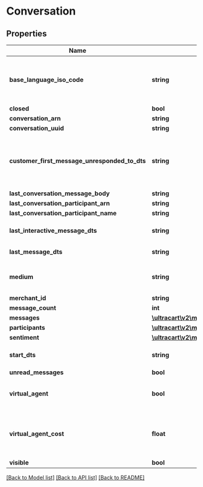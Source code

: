 # Conversation

## Properties
Name | Type | Description | Notes
------------ | ------------- | ------------- | -------------
**base_language_iso_code** | **string** | The base language iso code for the StoreFront that everything is translated into | [optional] 
**closed** | **bool** |  | [optional] 
**conversation_arn** | **string** |  | [optional] 
**conversation_uuid** | **string** |  | [optional] 
**customer_first_message_unresponded_to_dts** | **string** | Date/time of the first customer message that is unresponded to. | [optional] 
**last_conversation_message_body** | **string** |  | [optional] 
**last_conversation_participant_arn** | **string** |  | [optional] 
**last_conversation_participant_name** | **string** |  | [optional] 
**last_interactive_message_dts** | **string** | Last interactive message date/time | [optional] 
**last_message_dts** | **string** | Last message date/time | [optional] 
**medium** | **string** | The communication medium of the customer. | [optional] 
**merchant_id** | **string** |  | [optional] 
**message_count** | **int** |  | [optional] 
**messages** | [**\ultracart\v2\models\ConversationMessage[]**](ConversationMessage.md) |  | [optional] 
**participants** | [**\ultracart\v2\models\ConversationParticipant[]**](ConversationParticipant.md) |  | [optional] 
**sentiment** | [**\ultracart\v2\models\ConversationSentiment**](ConversationSentiment.md) |  | [optional] 
**start_dts** | **string** | Start of the conversation date/time | [optional] 
**unread_messages** | **bool** |  | [optional] 
**virtual_agent** | **bool** | True if a virtual agent answered the conversation | [optional] 
**virtual_agent_cost** | **float** | The cost of this conversation performed by the virtual agent | [optional] 
**visible** | **bool** |  | [optional] 

[[Back to Model list]](../README.md#documentation-for-models) [[Back to API list]](../README.md#documentation-for-api-endpoints) [[Back to README]](../README.md)


